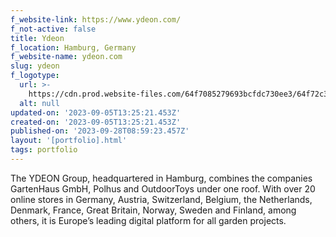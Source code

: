 ```yaml
---
f_website-link: https://www.ydeon.com/
f_not-active: false
title: Ydeon
f_location: Hamburg, Germany
f_website-name: ydeon.com
slug: ydeon
f_logotype:
  url: >-
    https://cdn.prod.website-files.com/64f7085279693bcfdc730ee3/64f72c3236a5c42f4d0cf8a0_ydeon.png
  alt: null
updated-on: '2023-09-05T13:25:21.453Z'
created-on: '2023-09-05T13:25:21.453Z'
published-on: '2023-09-28T08:59:23.457Z'
layout: '[portfolio].html'
tags: portfolio
---
```


The YDEON Group, headquartered in Hamburg, combines the companies GartenHaus GmbH, Polhus and OutdoorToys under one roof. With over 20 online stores in Germany, Austria, Switzerland, Belgium, the Netherlands, Denmark, France, Great Britain, Norway, Sweden and Finland, among others, it is Europe’s leading digital platform for all garden projects.
